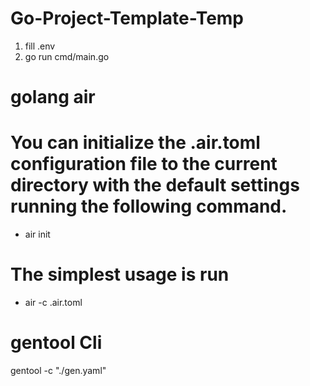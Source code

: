 # Go-Project-Template-Temp

1. fill .env
2. go run cmd/main.go


# golang air
# You can initialize the .air.toml configuration file to the current directory with the default settings running the following command.
- air init
# The simplest usage is run
- air -c .air.toml





# gentool Cli
gentool -c "./gen.yaml"
